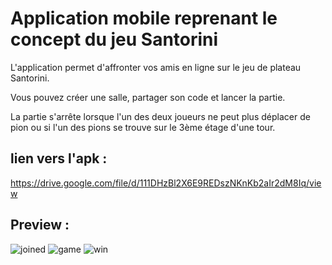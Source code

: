 # Application mobile reprenant le concept du jeu Santorini
L'application permet d'affronter vos amis en ligne sur le jeu de plateau Santorini.

Vous pouvez créer une salle, partager son code et lancer la partie.

La partie s'arrête lorsque l'un des deux joueurs ne peut plus déplacer de pion ou si l'un des pions se trouve sur le 3ème étage d'une tour.

## lien vers l'apk :

https://drive.google.com/file/d/111DHzBl2X6E9REDszNKnKb2aIr2dM8Iq/view

## Preview :
![joined](https://github.com/ClementJosse/santorini/assets/86595295/b68c7f0e-3a0e-40ad-921b-d99e994f150b)
![game](https://github.com/ClementJosse/santorini/assets/86595295/11ac2157-71c2-45a1-be6d-165d44c70d2f)
![win](https://github.com/ClementJosse/santorini/assets/86595295/6ca741bc-8ac2-4ac6-9298-0682ad06dcfd)

